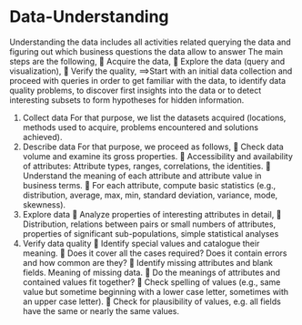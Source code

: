 # Data-Understanding
Understanding the data includes all activities related querying the data and figuring out which
business questions the data allow to answer
The main steps are the following,
 Acquire the data,
 Explore the data (query and visualization),
 Verify the quality,
==>Start with an initial data collection and proceed with queries in order to get familiar with
the data, to identify data quality problems, to discover first insights into the data or to
detect interesting subsets to form hypotheses for hidden information.

1. Collect data For that purpose, we list the datasets acquired (locations, methods used to
acquire, problems encountered and solutions achieved).
2. Describe data For that purpose, we proceed as follows,
 Check data volume and examine its gross properties.
 Accessibility and availability of attributes: Attribute types, ranges, correlations, the
identities.
 Understand the meaning of each attribute and attribute value in business terms.
 For each attribute, compute basic statistics (e.g., distribution, average, max, min,
standard deviation, variance, mode, skewness).
3. Explore data
 Analyze properties of interesting attributes in detail,
 Distribution, relations between pairs or small numbers of attributes, properties of
significant sub-populations, simple statistical analyses
4. Verify data quality
 Identify special values and catalogue their meaning.
 Does it cover all the cases required? Does it contain errors and how common are
they?
 Identify missing attributes and blank fields. Meaning of missing data.
 Do the meanings of attributes and contained values fit together?
 Check spelling of values (e.g., same value but sometime beginning with a lower case
letter, sometimes with an upper case letter).
 Check for plausibility of values, e.g. all fields have the same or nearly the same
values.
